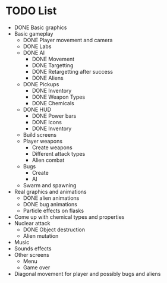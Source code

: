
# TODO List

- DONE Basic graphics
- Basic gameplay
	- DONE Player movement and camera
	- DONE Labs
	- DONE AI
		- DONE Movement
		- DONE Targetting
		- DONE Retargetting after success
		- DONE Aliens
	- DONE Pickups
		- DONE Inventory
		- DONE Weapon Types
		- DONE Chemicals
	- DONE HUD
		- DONE Power bars
		- DONE Icons
		- DONE Inventory
	- Build screens
	- Player weapons
		- Create weapons
		- Different attack types
		- Alien combat
	- Bugs
		- Create
		- AI
	- Swarm and spawning
- Real graphics and animations
	- DONE alien animations
	- DONE bug animations
	- Particle effects on flasks
- Come up with chemical types and properties
- Nuclear attack
	- DONE Object destruction
	- Alien mutation
- Music
- Sounds effects
- Other screens
	- Menu
	- Game over
- Diagonal movement for player and possibly bugs and aliens
